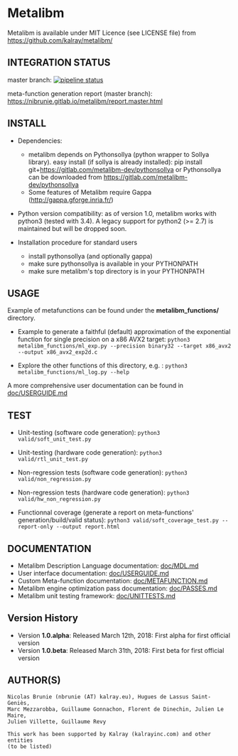 # Metalibm

Metalibm is available under MIT Licence (see LICENSE file) from https://github.com/kalray/metalibm/

## INTEGRATION STATUS
master branch: [![pipeline status](https://gitlab.com/nibrunie/metalibm_github/badges/master/pipeline.svg)](https://gitlab.com/nibrunie/metalibm_github/commits/master)

meta-function generation report (master branch): https://nibrunie.gitlab.io/metalibm/report.master.html

## INSTALL

* Dependencies:
    - metalibm depends on Pythonsollya (python wrapper to Sollya library).
        easy install (if sollya is already installed): pip install git+https://gitlab.com/metalibm-dev/pythonsollya
        or Pythonsollya can be downloaded from https://gitlab.com/metalibm-dev/pythonsollya
    - Some features of Metalibm require Gappa (http://gappa.gforge.inria.fr/)

* Python version compatibility: as of version 1.0, metalibm works with python3 (tested with 3.4). A legacy support for python2 (>= 2.7) is maintained but will be dropped soon.


* Installation procedure for standard users
    - install pythonsollya (and optionally gappa)
    - make sure pythonsollya is available in your PYTHONPATH
    - make sure metalibm's top directory is in your PYTHONPATH

## USAGE
Example of metafunctions can be found under the **metalibm_functions/** directory.

* Example to generate a faithful (default) approximation of the exponential function for single precision on a x86 AVX2 target:
```python3 metalibm_functions/ml_exp.py --precision binary32 --target x86_avx2 --output x86_avx2_exp2d.c ```

* Explore the other functions of this directory, e.g. :
``` python3 metalibm_functions/ml_log.py --help  ```

A more comprehensive user documentation can be found in [doc/USERGUIDE.md](https://github.com/kalray/metalibm/blob/master/doc/USERGUIDE.md)


## TEST
* Unit-testing (software code generation):
  ``` python3 valid/soft_unit_test.py ```
* Unit-testing (hardware code generation):
  ``` python3 valid/rtl_unit_test.py ```

* Non-regression tests (software code generation):
  ``` python3 valid/non_regression.py ```
* Non-regression tests (hardware code generation):
  ``` python3 valid/hw_non_regression.py ```

* Functionnal coverage (generate a report on meta-functions' generation/build/valid status):
  ``` python3 valid/soft_coverage_test.py --report-only --output report.html ```

## DOCUMENTATION

* Metalibm Description Language documentation:  [doc/MDL.md](https://github.com/kalray/metalibm/blob/master/doc/MDL.md)
* User interface documentation: [doc/USERGUIDE.md](https://github.com/kalray/metalibm/blob/master/doc/USERGUIDE.md)
* Custom Meta-function documentation: [doc/METAFUNCTION.md](https://github.com/kalray/metalibm/blob/master/doc/METAFUNCTION.md)
* Metalibm engine optimization pass documentation: [doc/PASSES.md](https://github.com/kalray/metalibm/blob/master/doc/PASSES.md)
* Metalibm unit testing framework: [doc/UNITTESTS.md](https://github.com/kalray/metalibm/blob/master/doc/UNITTESTS.md)

## Version History

- Version **1.0.alpha**: Released March 12th, 2018: First alpha for first official version
- Version **1.0.beta**:  Released March 31th, 2018: First beta for first official version



## AUTHOR(S)

    Nicolas Brunie (nbrunie (AT) kalray.eu), Hugues de Lassus Saint-Geniès,
    Marc Mezzarobba, Guillaume Gonnachon, Florent de Dinechin, Julien Le Maire,
    Julien Villette, Guillaume Revy

    This work has been supported by Kalray (kalrayinc.com) and other entities
    (to be listed)
